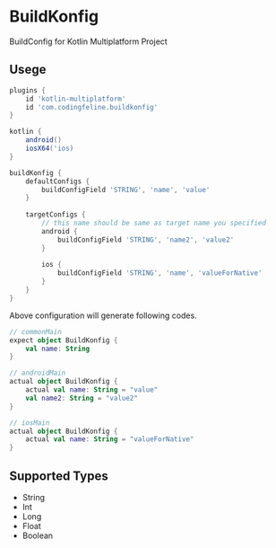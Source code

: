 BuildKonfig
===

BuildConfig for Kotlin Multiplatform Project


## Usege

```gradle
plugins {
    id 'kotlin-multiplatform'
    id 'com.codingfeline.buildkonfig'
}

kotlin {
    android()
    iosX64('ios)
}

buildKonfig {
    defaultConfigs {
        buildConfigField 'STRING', 'name', 'value'
    }
    
    targetConfigs {
        // this name should be same as target name you specified
        android {
            buildConfigField 'STRING', 'name2', 'value2'
        }
        
        ios {
            buildConfigField 'STRING', 'name', 'valueForNative'
        }
    }
}
```

Above configuration will generate following codes.

```kotlin
// commonMain
expect object BuildKonfig {
    val name: String
}
```

```kotlin
// androidMain
actual object BuildKonfig {
    actual val name: String = "value"
    val name2: String = "value2"
}
```

```kotlin
// iosMain
actual object BuildKonfig {
    actual val name: String = "valueForNative"
}
```


## Supported Types

- String
- Int
- Long
- Float
- Boolean
